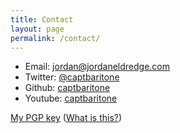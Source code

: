 ```yaml
---
title: Contact
layout: page
permalink: /contact/
---
```


* Email: [jordan@jordaneldredge.com](mailto:jordan@jordaneldredge.com)
* Twitter: [@captbaritone](https://twitter.com/captbaritone)
* Github:  [captbaritone](https://github.com/captbaritone)
* Youtube: [captbaritone](https://www.youtube.com/user/captbaritone)

[My PGP key](http://jordaneldredge.com/contact/jordaneldredge.asc) ([What is this?](http://en.wikipedia.org/wiki/Pretty_Good_Privacy))
